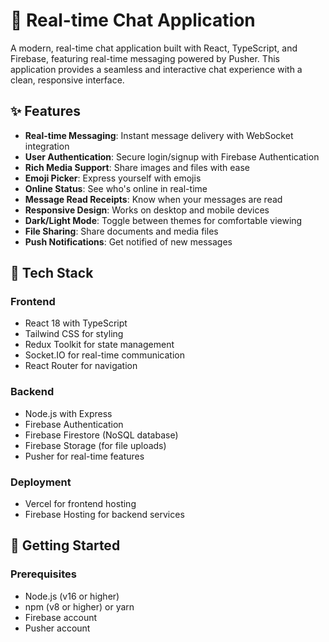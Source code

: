 # 💬 Real-time Chat Application

A modern, real-time chat application built with React, TypeScript, and Firebase, featuring real-time messaging powered by Pusher. This application provides a seamless and interactive chat experience with a clean, responsive interface.

## ✨ Features

- **Real-time Messaging**: Instant message delivery with WebSocket integration
- **User Authentication**: Secure login/signup with Firebase Authentication
- **Rich Media Support**: Share images and files with ease
- **Emoji Picker**: Express yourself with emojis
- **Online Status**: See who's online in real-time
- **Message Read Receipts**: Know when your messages are read
- **Responsive Design**: Works on desktop and mobile devices
- **Dark/Light Mode**: Toggle between themes for comfortable viewing
- **File Sharing**: Share documents and media files
- **Push Notifications**: Get notified of new messages

## 🚀 Tech Stack

### Frontend
- React 18 with TypeScript
- Tailwind CSS for styling
- Redux Toolkit for state management
- Socket.IO for real-time communication
- React Router for navigation

### Backend
- Node.js with Express
- Firebase Authentication
- Firebase Firestore (NoSQL database)
- Firebase Storage (for file uploads)
- Pusher for real-time features

### Deployment
- Vercel for frontend hosting
- Firebase Hosting for backend services

## 🚀 Getting Started

### Prerequisites
- Node.js (v16 or higher)
- npm (v8 or higher) or yarn
- Firebase account
- Pusher account

